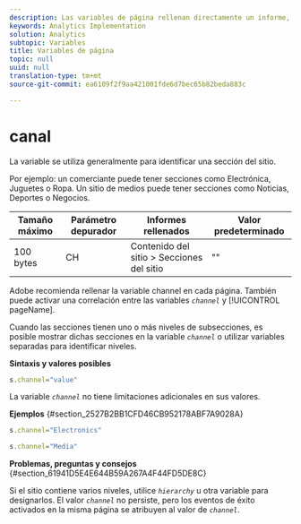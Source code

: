 ```yaml
---
description: Las variables de página rellenan directamente un informe, como pageName, Props de lista, Variables de lista, etc.
keywords: Analytics Implementation
solution: Analytics
subtopic: Variables
title: Variables de página
topic: null
uuid: null
translation-type: tm+mt
source-git-commit: ea6109f2f9aa421001fde6d7bec65b82beda883c

---
```



# canal

La variable se utiliza generalmente para identificar una sección del sitio.

<!-- 

channel.xml

 -->

Por ejemplo: un comerciante puede tener secciones como Electrónica, Juguetes o Ropa. Un sitio de medios puede tener secciones como Noticias, Deportes o Negocios.

| Tamaño máximo | Parámetro depurador | Informes rellenados | Valor predeterminado |
|---|---|---|---|
| 100 bytes | CH | Contenido del sitio &gt; Secciones del sitio | "" |

Adobe recomienda rellenar la variable channel en cada página. También puede activar una correlación entre las variables *`channel`* y [!UICONTROL pageName].

Cuando las secciones tienen uno o más niveles de subsecciones, es posible mostrar dichas secciones en la variable *`channel`* o utilizar variables separadas para identificar niveles.

**Sintaxis y valores posibles**

```js
s.channel="value"
```

La variable *`channel`* no tiene limitaciones adicionales en sus valores.

**Ejemplos** {#section_2527B2BB1CFD46CB952178ABF7A9028A}

```js
s.channel="Electronics"
```

```js
s.channel="Media"
```

**Problemas, preguntas y consejos** {#section_61941D5E4E644B59A267A4F44FD5DE8C}

Si el sitio contiene varios niveles, utilice *`hierarchy`* u otra variable para designarlos. El valor *`channel`* no persiste, pero los eventos de éxito activados en la misma página se atribuyen al valor de *`channel`*.
